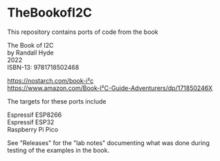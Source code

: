 # TheBookofI2C

This repository contains ports of code from the book  

The Book of I2C  
by Randall Hyde  
2022  
ISBN-13: 9781718502468  

https://nostarch.com/book-i²c  
https://www.amazon.com/Book-I²C-Guide-Adventurers/dp/171850246X  

The targets for these ports include  

Espressif ESP8266  
Espressif ESP32  
Raspberry Pi Pico  

See "Releases" for the "lab notes" documenting what was done during testing of the examples in the book.
